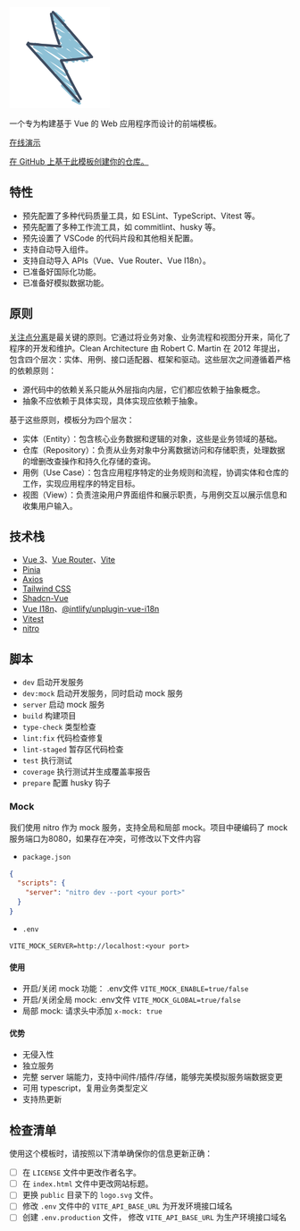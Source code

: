 <img src='./public/logo.svg' width='180'/>

一个专为构建基于 Vue 的 Web 应用程序而设计的前端模板。

[在线演示](https://frontend-clean-architecture.vercel.app/)

[在 GitHub 上基于此模板创建你的仓库。](https://github.com/copofe/frontend-clean-architecture/generate)

## 特性

- 预先配置了多种代码质量工具，如 ESLint、TypeScript、Vitest 等。
- 预先配置了多种工作流工具，如 commitlint、husky 等。
- 预先设置了 VSCode 的代码片段和其他相关配置。
- 支持自动导入组件。
- 支持自动导入 APIs（Vue、Vue Router、Vue I18n）。
- 已准备好国际化功能。
- 已准备好模拟数据功能。

## 原则

[关注点分离](https://en.wikipedia.org/wiki/Separation_of_concerns)是最关键的原则。它通过将业务对象、业务流程和视图分开来，简化了程序的开发和维护。Clean Architecture 由 Robert C. Martin 在 2012 年提出，包含四个层次：实体、用例、接口适配器、框架和驱动。这些层次之间遵循着严格的依赖原则：

- 源代码中的依赖关系只能从外层指向内层，它们都应依赖于抽象概念。
- 抽象不应依赖于具体实现，具体实现应依赖于抽象。

基于这些原则，模板分为四个层次：

- 实体（Entity）：包含核心业务数据和逻辑的对象，这些是业务领域的基础。
- 仓库（Repository）：负责从业务对象中分离数据访问和存储职责，处理数据的增删改查操作和持久化存储的查询。
- 用例（Use Case）：包含应用程序特定的业务规则和流程，协调实体和仓库的工作，实现应用程序的特定目标。
- 视图（View）：负责渲染用户界面组件和展示职责，与用例交互以展示信息和收集用户输入。

## 技术栈

- [Vue 3](https://github.com/vuejs/core)、[Vue Router](https://router.vuejs.org/)、[Vite](https://vitejs.dev/)
- [Pinia](https://pinia.vuejs.org/)
- [Axios](https://axios-http.com/)
- [Tailwind CSS](https://github.com/tailwindlabs/tailwindcss)
- [Shadcn-Vue](https://www.shadcn-vue.com/)
- [Vue I18n](https://vue-i18n.intlify.dev/)、[@intlify/unplugin-vue-i18n](https://github.com/intlify/bundle-tools/tree/main/packages/unplugin-vue-i18n)
- [Vitest](https://vitest.dev/)
- [nitro](https://nitro.unjs.io/)

## 脚本

- `dev` 启动开发服务
- `dev:mock` 启动开发服务，同时启动 mock 服务
- `server` 启动 mock 服务
- `build` 构建项目
- `type-check` 类型检查
- `lint:fix` 代码检查修复
- `lint-staged` 暂存区代码检查
- `test` 执行测试
- `coverage` 执行测试并生成覆盖率报告
- `prepare` 配置 husky 钩子

### Mock

我们使用 nitro 作为 mock 服务，支持全局和局部 mock。项目中硬编码了 mock 服务端口为8080，如果存在冲突，可修改以下文件内容

- `package.json`
```json
{
  "scripts": {
    "server": "nitro dev --port <your port>"
  }
}
```
- `.env`
```env
VITE_MOCK_SERVER=http://localhost:<your port>
```
#### 使用

- 开启/关闭 mock 功能： .env文件 `VITE_MOCK_ENABLE=true/false`
- 开启/关闭全局 mock: .env文件 `VITE_MOCK_GLOBAL=true/false`
- 局部 mock: 请求头中添加 `x-mock: true`

#### 优势

- 无侵入性
- 独立服务
- 完整 server 端能力，支持中间件/插件/存储，能够完美模拟服务端数据变更
- 可用 typescript，复用业务类型定义
- 支持热更新

## 检查清单

使用这个模板时，请按照以下清单确保你的信息更新正确：

- [ ] 在 `LICENSE` 文件中更改作者名字。
- [ ] 在 `index.html` 文件中更改网站标题。
- [ ] 更换 `public` 目录下的 `logo.svg` 文件。
- [ ] 修改 `.env` 文件中的 `VITE_API_BASE_URL` 为开发环境接口域名
- [ ] 创建 `.env.production` 文件， 修改 `VITE_API_BASE_URL` 为生产环境接口域名

